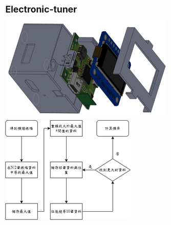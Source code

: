 # Electronic-tuner

![image](https://github.com/YiCheng030/Electronic-tuner/blob/main/image/%E7%A1%AC%E9%AB%94%E7%88%86%E7%82%B8%E5%9C%96.png)

![image](https://github.com/YiCheng030/Electronic-tuner/blob/main/image/%E9%9F%8C%E9%AB%94%E5%B0%8B%E6%89%BE%E4%B8%BB%E9%A0%BB%E6%B5%81%E7%A8%8B%E5%9C%96.png)
